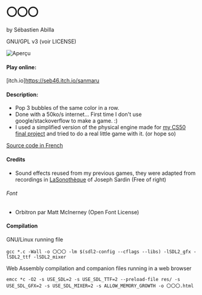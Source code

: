 # 〇〇〇

by Sébastien Abilla

GNU/GPL v3 (voir LICENSE)

![Aperçu](res/illustration.png)

#### Play online:

[itch.io]https://seb46.itch.io/sanmaru

#### Description:

* Pop 3 bubbles of the same color in a row.
* Done with a 50ko/s internet... First time I don't use google/stackoverflow to make a game. :)
* I used a simplified version of the physical engine made for [my CS50 final project](https://github.com/sebabilla/balls_in_the_wind) and
tried to do a real little game with it. (or hope so)

[Source code in French](https://github.com/sebabilla/sanmaru)



#### Credits

* Sound effects reused from my previous games, they were adapted from recordings in [LaSonothèque](https://lasonotheque.org/apropos.html) of Joseph Sardin (Free of right)

###### Font

* Orbitron  par Matt McInerney (Open Font License)

#### Compilation

GNU/Linux running file

```
gcc *.c -Wall -o 〇〇〇 -lm $(sdl2-config --cflags --libs) -lSDL2_gfx -lSDL2_ttf -lSDL2_mixer
```

Web Assembly compilation and companion files running in a web browser

```
emcc *c -O2 -s USE_SDL=2 -s USE_SDL_TTF=2 --preload-file res/ -s USE_SDL_GFX=2 -s USE_SDL_MIXER=2 -s ALLOW_MEMORY_GROWTH -o 〇〇〇.html

```
